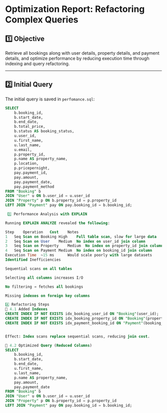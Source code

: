 # Optimization Report: Refactoring Complex Queries

## 1️⃣ Objective
Retrieve all bookings along with user details, property details, and payment details, and optimize performance by reducing execution time through indexing and query refactoring.

---
## 2️⃣ Initial Query
The initial query is saved in `perfomance.sql`:

```sql
SELECT
    b.booking_id,
    b.start_date,
    b.end_date,
    b.total_price,
    b.status AS booking_status,
    u.user_id,
    u.first_name,
    u.last_name,
    u.email,
    p.property_id,
    p.name AS property_name,
    p.location,
    p.pricepernight,
    pay.payment_id,
    pay.amount,
    pay.payment_date,
    pay.payment_method
FROM "Booking" b
JOIN "User" u ON b.user_id = u.user_id
JOIN "Property" p ON b.property_id = p.property_id
LEFT JOIN "Payment" pay ON pay.booking_id = b.booking_id;

 3️⃣ Performance Analysis with EXPLAIN

Running EXPLAIN ANALYZE revealed the following:

Step	Operation	Cost	Notes
1	Seq Scan on Booking	High	Full table scan, slow for large data
2	Seq Scan on User	Medium	No index on user_id join column
3	Seq Scan on Property	Medium	No index on property_id join column
4	Seq Scan on Payment	Medium	No index on booking_id join column
Execution Time	~15 ms		Would scale poorly with large datasets
Identified Inefficiencies

Sequential scans on all tables

Selecting all columns increases I/O

No filtering → fetches all bookings

Missing indexes on foreign key columns

4️⃣ Refactoring Steps
🔧 4.1 Added Indexes
CREATE INDEX IF NOT EXISTS idx_booking_user_id ON "Booking"(user_id);
CREATE INDEX IF NOT EXISTS idx_booking_property_id ON "Booking"(property_id);
CREATE INDEX IF NOT EXISTS idx_payment_booking_id ON "Payment"(booking_id);


Effect: Index scans replace sequential scans, reducing join cost.

🔧 4.2 Optimized Query (Reduced Columns)
SELECT
    b.booking_id,
    b.start_date,
    b.end_date,
    u.first_name,
    u.last_name,
    p.name AS property_name,
    pay.amount,
    pay.payment_date
FROM "Booking" b
JOIN "User" u ON b.user_id = u.user_id
JOIN "Property" p ON b.property_id = p.property_id
LEFT JOIN "Payment" pay ON pay.booking_id = b.booking_id;


